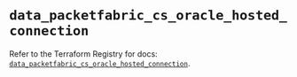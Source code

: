 # `data_packetfabric_cs_oracle_hosted_connection`

Refer to the Terraform Registry for docs: [`data_packetfabric_cs_oracle_hosted_connection`](https://registry.terraform.io/providers/packetfabric/packetfabric/1.9.3/docs/data-sources/cs_oracle_hosted_connection).
